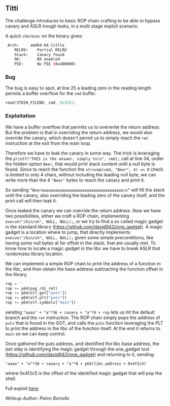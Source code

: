 ## Titti

The challenge introduces to basic ROP chain crafting to be able to bypass canary and ASLR trough leaks, in a multi stage exploit scenario.

A quick `checksec` on the binary gives:

``` bash
 Arch:     amd64-64-little
    RELRO:    Partial RELRO
    Stack:    Canary found
    NX:       NX enabled
    PIE:      No PIE (0x400000)
```

### Bug

The bug is easy to spot, at line 25 a leading zero in the reading length permits a buffer overflow for the `cmd` buffer. 
```c
read(STDIN_FILENO, cmd, 0x320);
``` 

### Exploitation

We have a buffer overflow that permits us to overwrite the return address. But the problem is that in overriding the return address, we would also override the canary, which doesn't permit us to simply reach the `ret` instruction at the exit from the main loop. 

Therefore we have to leak the canary in some way. The trick is leveraging the `printf("THIS is the answer, simply %s\n", cmd);` call at line 34, under the hidden option `Beer`, that would print stack content until a null byte is found. Since to reach the function the `strncmp(cmd, "Beer", 4) == 0` check is limited to only 4 chars, without including the leading null byte, we can write more than the 4 `"Beer"` bytes to reach the canary and print it. 

So sending `“Beeraaaaaaaaaaaaaaaaaaaaaaaaaaaaaaaaaaaa\n“` will fill the stack until the canary, also overriding the leading zero of the canary itself, and the print call will then leak it. 

Once leaked the canary we can override the return address. Now we have two possibilities, either we craft a ROP chain, implementing `execve("/bin/sh", NULL, NULL);`, or we try to find a so called magic gadget in the standard library (https://github.com/david942j/one_gadget). A magic gadget is a location where to jump, that directly implements `execve("/bin/sh", NULL, NULL);` given some simple preconditions, like having some null bytes at far offset in the stack, that are usually met. To know how to locate a magic gadget in the libc we have to break ASLR that randomizes library location. 

We can implement a simple ROP chain to print the address of a function in the libc, and then obtain the base address subtracting the function offset in the library. 

``` python
rop = ''
rop += p64(pop_rdi_ret)
rop += p64(elf.got["puts"])
rop += p64(elf.plt["puts"])
rop += p64(elf.symbols["main"])
```

sending `"aaaa" + "a"*36 + canary + "a"*8 + rop` lets us hit the default branch and the `ret` instruction. The ROP chain simply pops the address of `puts` that is found in the GOT, and calls the `puts` function leveraging the PLT to print the address in the libc of the function itself. At the end it returns to `main` so we can keep control.

Once gathered the puts address, and identified the libc base address, the last step is identifying the magic gadget through the one_gadget tool (https://github.com/david942j/one_gadget) and returning to it, sending:

```
"aaaa" + "a"*36 + canary + "a"*8 + p64(libc.address + 0x4f2c5)
```

where 0x4f2c5 is the offset of the identified magic gadget that will pop the shell.

Full exploit [here](exploit.py)

*Writeup Author: Pietro Borrello*